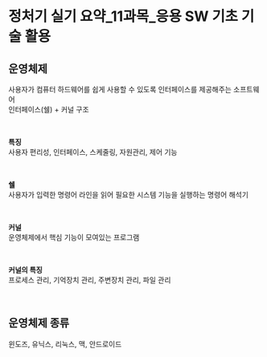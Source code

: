 # 정처기 실기 요약_11과목_응용 SW 기초 기술 활용

## 운영체제
사용자가 컴퓨터 하드웨어를 쉽게 사용할 수 있도록 인터페이스를 제공해주는 소프트웨어<br>
인터페이스(쉘) + 커널 구조

<br>

**특징**<br>
사용자 편리성, 인터페이스, 스케줄링, 자원관리, 제어 기능

<br>

**쉘**<br>
사용자가 입력한 명령어 라인을 읽어 필요한 시스템 기능을 실행하는 명령어 해석기

<br>

**커널**<br>
운영체제에서 핵심 기능이 모여있는 프로그램

<br>

**커널의 특징**<br>
프로세스 관리, 기억장치 관리, 주변장치 관리, 파일 관리

<br>

## 운영체제 종류
윈도즈, 유닉스, 리눅스, 맥, 안드로이드